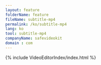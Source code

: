 ```yaml
---
layout: feature
folderName: feature
fileName: subtitle-mp4
permalink: /ko/subtitle-mp4
lang: ko
tool: subtitle-mp4
companyName: safevideokit
domain : com
---
```


{% include VideoEditorIndex/index.html %}

   